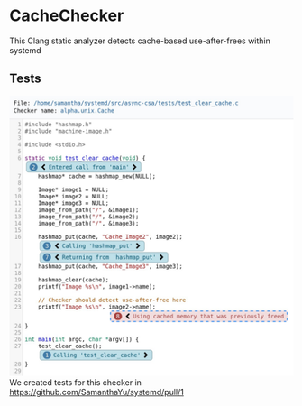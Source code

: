 # CacheChecker
This Clang static analyzer detects cache-based use-after-frees within systemd

## Tests
![Cache checker detecting a use-after-free in an example scenario](cmpt416_CacheChecker.jpg)
We created tests for this checker in https://github.com/SamanthaYu/systemd/pull/1
